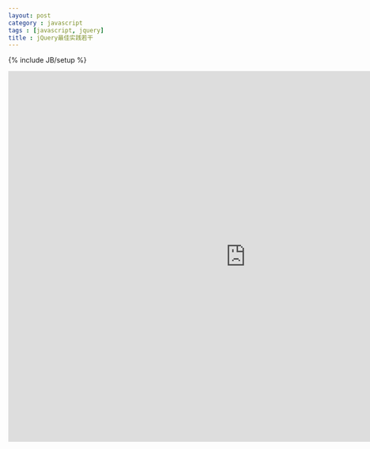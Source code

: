 ```yaml
---
layout: post
category : javascript
tags : [javascript, jquery]
title : jQuery最佳实践若干
---
```

{% include JB/setup %}

<iframe src="https://docs.google.com/presentation/d/1vmsAIEYSt7xEbZu46RiVNY8zxj6pp9-fodJTb1cslE4/embed?start=false&loop=false&delayms=3000" frameborder="0" width="960" height="749" allowfullscreen="true" mozallowfullscreen="true" webkitallowfullscreen="true"></iframe>